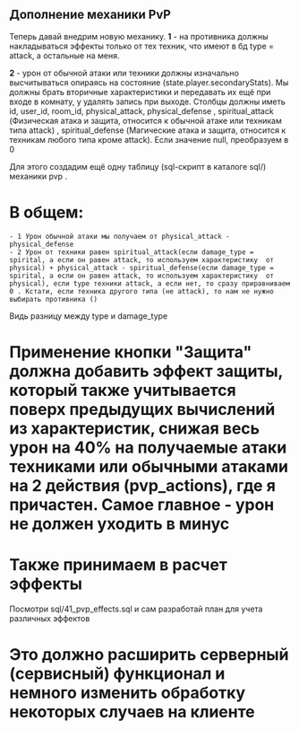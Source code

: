 ## Дополнение механики PvP

Теперь давай внедрим новую механику.
**1** - на противника должны накладываться эффекты только от тех техник, что имеют в бд type = attack, а остальные на меня. 

**2** - урон от обычной атаки или техники должны изначально высчитываться опираясь на состояние (state.player.secondaryStats). Мы должны брать вторичные характеристики и передавать их ещё при входе в комнату, у удалять запись при выходе. Столбцы должны иметь id, user_id, room_id, physical_attack, physical_defense , spiritual_attack (Физическая атака и защита, относится к обычной атаке или техникам типа attack) , spiritual_defense (Магические атака и защита, относится к техникам любого типа кроме attack). Если значение null, преобразуем в 0

Для этого создадим ещё одну таблицу (sql-скрипт в каталоге sql/) механики pvp .
# В общем:
    - 1 Урон обычной атаки мы получаем от physical_attack - physical_defense
    - 2 Урон от техники равен spiritual_attack(если damage_type = spirital, а если он равен attack, то используем характеристику  от physical) + physical_attack - spiritual_defense(если damage_type = spirital, а если он равен attack, то используем характеристику  от physical), если type техники attack, а если нет, то сразу приравниваем 0 . Кстати, если техника другого типа (не attack), то нам не нужно выбирать противника ()

Видь разницу между type и damage_type
# Применение кнопки "Защита" должна добавить эффект защиты, который также учитывается поверх предыдущих вычислений из характеристик, снижая весь урон на 40% на получаемые атаки техниками или обычными атаками на 2 действия (pvp_actions), где я причастен. Самое главное - урон не должен уходить в минус

# Также принимаем в расчет эффекты
Посмотри sql/41_pvp_effects.sql и сам разработай план для учета различных эффектов

# Это должно расширить серверный (сервисный) функционал и немного изменить обработку некоторых случаев на клиенте 


